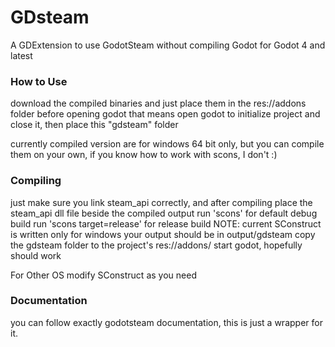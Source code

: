# GDsteam

A GDExtension to use GodotSteam without compiling Godot for Godot 4 and latest

### How to Use
download the compiled binaries and just place them in the res://addons folder before opening godot
that means open godot to initialize project and close it, then place this "gdsteam" folder

currently compiled version are for windows 64 bit only, but you can compile them on your own, if you know how to work with scons, I don't :)

### Compiling
just make sure you link steam_api correctly, and after compiling place the steam_api dll file beside the compiled output
run 'scons' for default debug build
run 'scons target=release' for release build
NOTE: current SConstruct is written only for windows
your output should be in output/gdsteam
copy the gdsteam folder to the project's res://addons/
start godot, hopefully should work

For Other OS
modify SConstruct as you need


### Documentation
you can follow exactly godotsteam documentation, this is just a wrapper for it.
